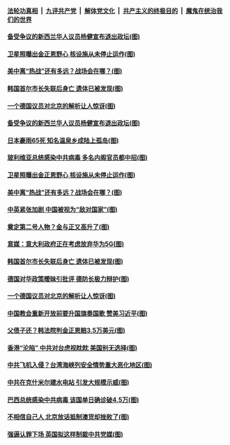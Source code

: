 ####  [法轮功真相](../../../../basic/blob/master/README.md?t=07102202) &nbsp;|&nbsp; [九评共产党](../../../../9ping.md/blob/master/README.md?t=07102202) &nbsp;|&nbsp; [解体党文化](../../../../jtdwh.md/blob/master/README.md?t=07102202)  &nbsp;|&nbsp; [共产主义的终极目的](../../../../gczydzjmd.md/blob/master/README.md?t=07102202) &nbsp;|&nbsp; [魔鬼在统治我们的世界](../../../../mgztzwmdsj.md/blob/master/README.md?t=07102202) 

#### [备受争议的新西兰华人议员杨健宣布退出政坛(图)](../pages/p9/939271.md?t=07102202) 


#### [卫星照曝出金正恩野心 核设施从未停止运作(图)](../pages/p9/939154.md?t=07102202) 

#### [美中离“热战”还有多远？战场会在哪？(图)](../pages/p9/939226.md?t=07102202) 

#### [韩国首尔市长失联后身亡 遗体已被发现(图)](../pages/p9/939157.md?t=07102202) 

#### [一个德国议员对北京的解析让人惊讶(图)](../pages/p9/939075.md?t=07102202) 

#### [备受争议的新西兰华人议员杨健宣布退出政坛(图)](../pages/p9/939271.md?t=07102202) 

#### [日本豪雨65死 知名温泉乡成陆上孤岛(图)](../pages/p9/939260.md?t=07102202) 

#### [玻利维亚总统感染中共病毒 多名内阁官员都中招(图)](../pages/p9/939229.md?t=07102202) 


#### [卫星照曝出金正恩野心 核设施从未停止运作(图)](../pages/p9/939154.md?t=07102202) 

#### [美中离“热战”还有多远？战场会在哪？(图)](../pages/p9/939226.md?t=07102202) 

#### [中英紧张加剧 中国被视为“敌对国家”(图)](../pages/p9/939224.md?t=07102202) 

#### [奠定第二号人物？金与正又高升了(图)](../pages/p9/939161.md?t=07102202) 

#### [意媒：意大利政府正在考虑放弃华为5G(图)](../pages/p9/939159.md?t=07102202) 

#### [韩国首尔市长失联后身亡 遗体已被发现(图)](../pages/p9/939157.md?t=07102202) 

#### [德国对华政策暧昧引批评 德防长极力辩护(图)](../pages/p9/939156.md?t=07102202) 

#### [一个德国议员对北京的解析让人惊讶(图)](../pages/p9/939075.md?t=07102202) 

#### [中国教会重新开放前要升国旗奏国歌 赞美习近平(图)](../pages/p9/939106.md?t=07102202) 

#### [父债子还？韩法院判金正恩赔3.5万美元(图)](../pages/p9/939064.md?t=07102202) 

#### [香港“沦陷” 中共对台虎视眈眈 美国别无选择(图)](../pages/p9/939008.md?t=07102202) 

#### [中共飞机入侵？台湾海峡列安全情势重大恶化地区(图)](../pages/p9/939057.md?t=07102202) 

#### [中共在克什米尔建水电站 引发大规模示威(图)](../pages/p9/938978.md?t=07102202) 

#### [巴西总统感染中共病毒 该国单日确诊破4.5万(图)](../pages/p9/939022.md?t=07102202) 

#### [不相信自己人 北京放话抵制澳货却挫败了(图)](../pages/p9/938953.md?t=07102202) 

#### [强逼认罪下场 英国拟这样制裁中共党媒(图)](../pages/p9/938940.md?t=07102202) 

